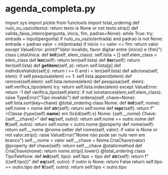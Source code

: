 # agenda_completa.py

import sys
import pickle
from functools import total_ordering
def nulo_ou_vazio(texto):
    return texto is None or not texto.strip()
def valida_faixa_inteiro(pergunta, inicio, fim, padrao=None):
    while True:
        try:
            entrada = input(pergunta)
            if nulo_ou_vazio(entrada) and padrao is not None:
                entrada = padrao
            valor = int(entrada)
            if inicio <= valor <= fim:
                return valor
        except ValueError:
            print(f"Valor invalido, favor digitar entre {inicio} e {fim}")
class ListaUnica:
    def __init__(self, elem_class):
        self.lista = []
        self.elem_class = elem_class
    def __len__(self):
        return len(self.lista)
    def __iter__(self):
        return iter(self.lista)
    def __getitem__(self, p):
        return self.lista[p]
    def indindiceValido(self,i):
        return i >= 0 and i < len(self.lista)
    def adiciona(self, elem):
        if self.pesquisa(elem) == 1:
            self.lista.append(elem)
    def remove(self,elem):
        self.lista.remove(elem)
    def pesquisa(self, elem):
        self.verifica_tipo(elem)
        try:
            return self.lista.index(elem)
        except ValueError:
            return -1
    def verifica_tipo(self,elem):
        if not isinstance(elem,self.elem_class):
            raise TypeError("Tipo invalido")
    def ordena(self, chave=None):
        self.lista.sort(key=chave)
@total_ordering
class Nome:
    def __init__(self, nome):
        self.nome = nome
    def __str__(self):
        return self.nome
    def __repr__(self):
        return f"<Classe {type(self).__name__} em 0x{id(self):x} Nome: {self.__nome} Chave: {self.__chave}>"
    def __eq__(self, outro):
        return self.nome == outro.nome
    def __lt__(self, outro):
        return self.nome < outro.nome
    @property
    def nome(self):
        return self.__nome
    @nome.setter
    def nome(self, valor):
        if valor is None or not valor.strip():
            raise ValueError("Nome não pode ser nulo nem em branco")
        self.__nome = valor
        self.__chave = Nome.CriaChave(valor)
    @property
    def chave(self):
        return self.__chave
    @staticmethod
    def CriaChave(nome):
        return nome.strip().lower()
@total_ordering
class TipoTelefone:
    def __init__(self, tipo):
        self.tipo = tipo
    def __str__(self):
        return f"({self.tipo})"
    def __eq__(self, outro):
        if outro is None:
            return False
        return self.tipo == outro.tipo
    def __lt__(self, outro):
        return self.tipo < outro.tipo
